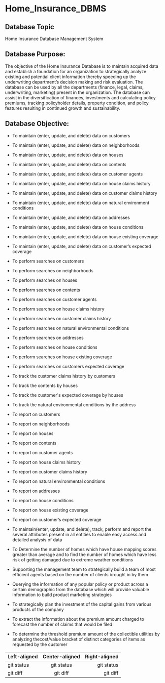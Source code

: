 # Home_Insurance_DBMS

## Database Topic
Home Insurance Database Management System

## Database Purpose:
The objective of the Home Insurance Database is to maintain acquired data and establish a foundation for an organization to strategically analyze existing and potential client information thereby speeding up the underwriting department’s decision making and risk evaluation. The database can be used by all the departments (finance, legal, claims, underwriting, marketing) present in the organization. The database can assist in the diversification of finances, investments and calculating policy premiums, tracking policyholder details, property condition, and policy features resulting in continued growth and sustainability.

## Database Objective:
  - To maintain (enter, update, and delete) data on customers
  - To maintain (enter, update, and delete) data on neighborhoods
  - To maintain (enter, update, and delete) data on houses
  - To maintain (enter, update, and delete) data on contents
  - To maintain (enter, update, and delete) data on customer agents
  - To maintain (enter, update, and delete) data on house claims history
  - To maintain (enter, update, and delete) data on customer claims history
  - To maintain (enter, update, and delete) data on natural environment conditions
  - To maintain (enter, update, and delete) data on addresses
  - To maintain (enter, update, and delete) data on house conditions
  - To maintain (enter, update, and delete) data on house existing coverage
  - To maintain (enter, update, and delete) data on customer’s expected coverage
  - To perform searches on customers
  - To perform searches on neighborhoods
  - To perform searches on houses
  - To perform searches on contents
  - To perform searches on customer agents
  - To perform searches on house claims history
  - To perform searches on customer claims history
  - To perform searches on natural environmental conditions
  - To perform searches on addresses
  - To perform searches on house conditions
  - To perform searches on house existing coverage
  - To perform searches on customers expected coverage
  - To track the customer claims history by customers
  - To track the contents by houses
  - To track the customer's expected coverage by houses
  - To track the natural environmental conditions by the address
  - To report on customers
  - To report on neighborhoods
  - To report on houses
  - To report on contents
  - To report on customer agents
  - To report on house claims history
  - To report on customer claims history
  - To report on natural environmental conditions
  - To report on addresses
  - To report on house conditions
  - To report on house existing coverage
  - To report on customer’s expected coverage

  - To maintain(enter, update, and delete), track, perform and report the several attributes present in all entities to enable easy access and detailed analysis of data
  - To Determine the number of homes which have house mapping scores greater than average and to find the number of homes which have less risk of getting damaged due to extreme weather conditions
  - Supporting the management team to strategically build a team of most efficient agents based on the number of clients brought in by them
  - Querying the information of any popular policy or product across a certain demographic from the database which will provide valuable information to build product marketing strategies
  - To strategically plan the investment of the capital gains from various products of the company
  - To extract the information about the premium amount charged to forecast the number of claims that would be filed
  - To determine the threshold premium amount of the collectible utilities by analyzing thecost/value bracket of distinct categories of items as requested by the customer

| Left-aligned | Center-aligned | Right-aligned |
| :---         |     :---:      |          ---: |
| git status   | git status     | git status    |
| git diff     | git diff       | git diff      |
